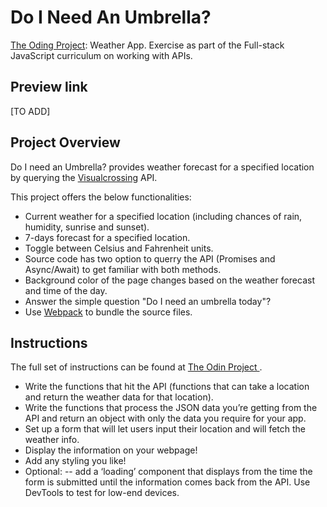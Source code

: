 # Do I Need An Umbrella?

[The Oding Project](https://www.theodinproject.com): Weather App.
Exercise as part of the Full-stack JavaScript curriculum on working with APIs.

## Preview link

[TO ADD]

## Project Overview

Do I need an Umbrella? provides weather forecast for a specified location by querying the [Visualcrossing](https://www.visualcrossing.com) API.

This project offers the below functionalities:

- Current weather for a specified location (including chances of rain, humidity, sunrise and sunset).
- 7-days forecast for a specified location.
- Toggle between Celsius and Fahrenheit units.
- Source code has two option to querry the API (Promises and Async/Await) to get familiar with both methods.
- Background color of the page changes based on the weather forecast and time of the day.
- Answer the simple question "Do I need an umbrella today"?
- Use [Webpack](https://webpack.js.org) to bundle the source files.

## Instructions

The full set of instructions can be found at [The Odin Project ](https://www.theodinproject.com/lessons/node-path-javascript-weather-app).

- Write the functions that hit the API (functions that can take a location and return the weather data for that location).
- Write the functions that process the JSON data you’re getting from the API and return an object with only the data you require for your app.
- Set up a form that will let users input their location and will fetch the weather info.
- Display the information on your webpage!
- Add any styling you like!
- Optional:
  -- add a ‘loading’ component that displays from the time the form is submitted until the information comes back from the API. Use DevTools to test for low-end devices.

